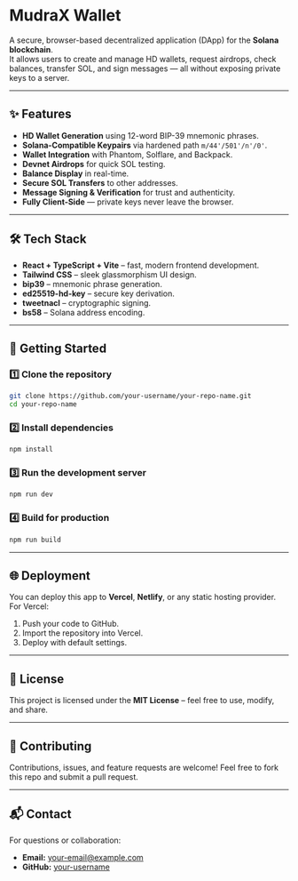 

# MudraX Wallet

A secure, browser-based decentralized application (DApp) for the **Solana blockchain**.  
It allows users to create and manage HD wallets, request airdrops, check balances, transfer SOL, and sign messages — all without exposing private keys to a server.

---

## ✨ Features

- **HD Wallet Generation** using 12-word BIP-39 mnemonic phrases.
- **Solana-Compatible Keypairs** via hardened path `m/44'/501'/n'/0'`.
- **Wallet Integration** with Phantom, Solflare, and Backpack.
- **Devnet Airdrops** for quick SOL testing.
- **Balance Display** in real-time.
- **Secure SOL Transfers** to other addresses.
- **Message Signing & Verification** for trust and authenticity.
- **Fully Client-Side** — private keys never leave the browser.

---

## 🛠 Tech Stack

- **React + TypeScript + Vite** – fast, modern frontend development.
- **Tailwind CSS** – sleek glassmorphism UI design.
- **bip39** – mnemonic phrase generation.
- **ed25519-hd-key** – secure key derivation.
- **tweetnacl** – cryptographic signing.
- **bs58** – Solana address encoding.

---

## 🚀 Getting Started

### 1️⃣ Clone the repository

```bash
git clone https://github.com/your-username/your-repo-name.git
cd your-repo-name
```

### 2️⃣ Install dependencies

```bash
npm install
```

### 3️⃣ Run the development server

```bash
npm run dev
```

### 4️⃣ Build for production

```bash
npm run build
```

---

## 🌐 Deployment

You can deploy this app to **Vercel**, **Netlify**, or any static hosting provider.
For Vercel:

1. Push your code to GitHub.
2. Import the repository into Vercel.
3. Deploy with default settings.

---

## 📜 License

This project is licensed under the **MIT License** – feel free to use, modify, and share.

---

## 🤝 Contributing

Contributions, issues, and feature requests are welcome!
Feel free to fork this repo and submit a pull request.

---

## 📬 Contact

For questions or collaboration:

* **Email:** [your-email@example.com](mailto:your-email@example.com)
* **GitHub:** [your-username](https://github.com/your-username)





